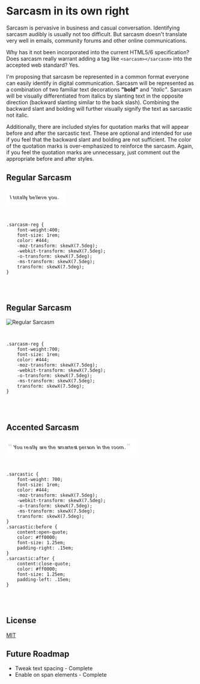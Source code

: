 <link href="sarcasm.css" rel="stylesheet"></link>

# Sarcasm in its own right

Sarcasm is pervasive in business and casual conversation. Identifying sarcasm audibly is usually not too difficult. But sarcasm doesn't translate very well in emails, community forums and other online communications.

Why has it not been incorporated into the current HTML5/6 specification? Does sarcasm really warrant adding a tag like <code>&lt;sarcasm&gt;&lt;/sarcasm&gt;</code> into the accepted web standard? Yes.

I'm proposing that sarcasm be represented in a common format everyone can easily identify in digital communication. Sarcasm will be represented as a combination of two familiar text decorations <strong>"bold"</strong> and <em>"italic"</em>. Sarcasm will be visually differentiated from italics by slanting text in the opposite direction (backward slanting similar to the back slash). Combining the backward slant and bolding will further visually signify the text as sarcastic not italic.

Additionally, there are included styles for quotation marks that will appear before and after the sarcastic text. These are optional and intended for use if you feel that the backward slant and bolding are not sufficient. The color of the quotation marks is over-emphasized to reinforce the sarcasm. Again, if you feel the quotation marks are unnecessary, just comment out the appropriate before and after styles.


## Regular Sarcasm
![Regular Sarcasm](sarcasm1.png "Image of Regular Sarcasm")
<code>
<pre>
.sarcasm-reg {
	font-weight:400;
	font-size: 1rem;
	color: #444;
    -moz-transform: skewX(7.5deg);
    -webkit-transform: skewX(7.5deg);
    -o-transform: skewX(7.5deg);
    -ms-transform: skewX(7.5deg);
    transform: skewX(7.5deg);
}
</pre>
</code>

## Regular Sarcasm
![Regular Sarcasm](sarcasm1b.png "Image of Heavy Sarcasm")
<code>
<pre>
.sarcasm-reg {
	font-weight:700;
	font-size: 1rem;
	color: #444;
    -moz-transform: skewX(7.5deg);
    -webkit-transform: skewX(7.5deg);
    -o-transform: skewX(7.5deg);
    -ms-transform: skewX(7.5deg);
    transform: skewX(7.5deg);
}
</pre>
</code>


## Accented Sarcasm
![Accented Sarcasm](sarcasm2.png "Image of Accented Sarcasm")
<code>
<pre>
.sarcastic {
	font-weight: 700;
	font-size: 1rem;
	color: #444;
    -moz-transform: skewX(7.5deg);
    -webkit-transform: skewX(7.5deg);
    -o-transform: skewX(7.5deg);
    -ms-transform: skewX(7.5deg);
    transform: skewX(7.5deg);
}
.sarcastic:before {
	content:open-quote;
	color: #ff0000;
	font-size: 1.25em;
	padding-right: .15em;
}
.sarcastic:after {
	content:close-quote;
	color: #ff0000;
	font-size: 1.25em;
	padding-left: .15em;
}
</pre>
</code>


## License
[MIT](LICENSE.md)


## Future Roadmap

+ Tweak text spacing - Complete
+ Enable on span elements - Complete

